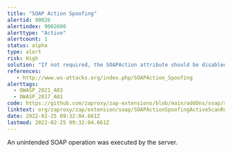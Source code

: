 ```yaml
---
title: "SOAP Action Spoofing"
alertid: 90026
alertindex: 9002600
alerttype: "Active"
alertcount: 1
status: alpha
type: alert
risk: High
solution: "If not required, the SOAPAction attribute should be disabled. If needed, the operation within the SOAPAction and the SOAP body should always be compared before executing any operation. Any mismatch should be regarded as an attack."
references:
   - http://www.ws-attacks.org/index.php/SOAPAction_Spoofing
alerttags: 
  - OWASP_2021_A03
  - OWASP_2017_A01
code: https://github.com/zaproxy/zap-extensions/blob/main/addOns/soap/src/main/java/org/zaproxy/zap/extension/soap/SOAPActionSpoofingActiveScanRule.java
linktext: org/zaproxy/zap/extension/soap/SOAPActionSpoofingActiveScanRule.java
date: 2022-02-25 09:32:04.661Z
lastmod: 2022-02-25 09:32:04.661Z
---
```

An unintended SOAP operation was executed by the server.
